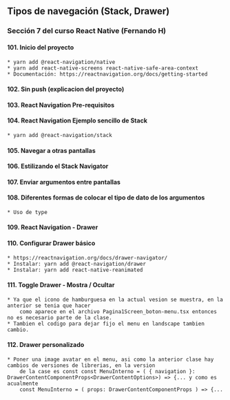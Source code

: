 ## Tipos de navegación (Stack, Drawer)
### Sección 7 del curso React Native (Fernando H)

#### 101. Inicio del proyecto
    * yarn add @react-navigation/native
    * yarn add react-native-screens react-native-safe-area-context
    * Documentación: https://reactnavigation.org/docs/getting-started
#### 102. Sin push (explicacion del proyecto)
#### 103. React Navigation Pre-requisitos
#### 104. React Navigation Ejemplo sencillo de Stack
    * yarn add @react-navigation/stack
#### 105. Navegar a otras pantallas
#### 106. Estilizando el Stack Navigator
#### 107. Enviar argumentos entre pantallas
#### 108. Diferentes formas de colocar el tipo de dato de los argumentos
    * Uso de type
#### 109. React Navigation - Drawer 
#### 110. Configurar Drawer básico
    * https://reactnavigation.org/docs/drawer-navigator/
    * Instalar: yarn add @react-navigation/drawer
    * Instalar: yarn add react-native-reanimated
#### 111. Toggle Drawer - Mostra / Ocultar
    * Ya que el icono de hamburguesa en la actual vesion se muestra, en la anterior se tenia que hacer
        como aparece en el archivo Pagina1Screen_boton-menu.tsx entonces no es necesario parte de la clase.
    * Tambien el codigo para dejar fijo el menu en landscape tambien cambio.
#### 112. Drawer personalizado
    * Poner una image avatar en el menu, asi como la anterior clase hay cambios de versiones de librerias, en la version
        de la case es const const MenuInterno = ( { navigation }: DrawerContentComponentProps<DrawerContentOptions>) => {... y como es acualmente 
        const MenuInterno = ( props: DrawerContentComponentProps ) => {...

